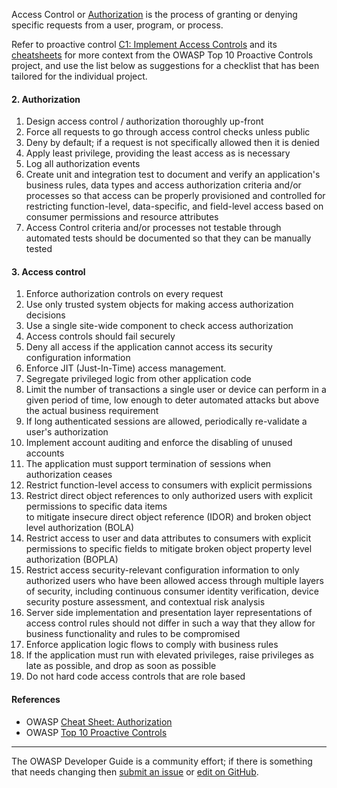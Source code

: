 Access Control or [Authorization][csauthz] is the process of granting or denying specific requests
from a user, program, or process.

Refer to proactive control [C1: Implement Access Controls][control1] and its [cheatsheets][csproactive-c7]
for more context from the OWASP Top 10 Proactive Controls project,
and use the list below as suggestions for a checklist that has been tailored for the individual project.

#### 2. Authorization

1. Design access control / authorization thoroughly up-front
2. Force all requests to go through access control checks unless public
3. Deny by default; if a request is not specifically allowed then it is denied
4. Apply least privilege, providing the least access as is necessary
6. Log all authorization events
7. Create unit and integration test to document and verify an application's business rules, data types and access
   authorization criteria and/or processes so that access can be properly provisioned and controlled for restricting
   function-level, data-specific, and field-level access based on consumer permissions and resource attributes
8. Access Control criteria and/or processes not testable through automated tests should be documented so that they
   can be manually tested

#### 3. Access control

1. Enforce authorization controls on every request
2. Use only trusted system objects for making access authorization decisions
3. Use a single site-wide component to check access authorization
4. Access controls should fail securely
5. Deny all access if the application cannot access its security configuration information
6. Enforce JIT (Just-In-Time) access management.
7. Segregate privileged logic from other application code
8. Limit the number of transactions a single user or device can perform in a given period of time,
    low enough to deter automated attacks but above the actual business requirement
9. If long authenticated sessions are allowed, periodically re-validate a user's authorization
10. Implement account auditing and enforce the disabling of unused accounts
11. The application must support termination of sessions when authorization ceases
12. Restrict function-level access to consumers with explicit permissions
13. Restrict direct object references to only authorized users with explicit permissions to specific data items  
    to mitigate insecure direct object reference (IDOR) and broken object level authorization (BOLA)
14. Restrict access to user and data attributes to consumers with explicit permissions to specific fields to mitigate broken
    object property level authorization (BOPLA)
15. Restrict access security-relevant configuration information to only authorized users who have been allowed access through
    multiple layers of security, including continuous consumer identity verification, device security posture assessment, and
    contextual risk analysis
16. Server side implementation and presentation layer representations of access control rules should not differ in such a way
    that they allow for business functionality and rules to be compromised
17. Enforce application logic flows to comply with business rules
18. If the application must run with elevated privileges, raise privileges as late as possible, and drop as soon as possible
19. Do not hard code access controls that are role based

#### References

* OWASP [Cheat Sheet: Authorization][csauthz]
* OWASP [Top 10 Proactive Controls][proactive10]

----

The OWASP Developer Guide is a community effort; if there is something that needs changing
then [submit an issue][issue060207] or [edit on GitHub][edit060207].

[csproactive-c7]: https://cheatsheetseries.owasp.org/IndexProactiveControls.html#c7-enforce-access-controls
[control1]: https://top10proactive.owasp.org/the-top-10/c1-accesscontrol/
[csauthz]: https://cheatsheetseries.owasp.org/cheatsheets/Authorization_Cheat_Sheet
[edit060207]: https://github.com/OWASP/DevGuide/blob/main/docs/en/04-design/02-web-app-checklist/07-access-controls.md
[issue060207]: https://github.com/OWASP/DevGuide/issues/new?labels=enhancement&template=request.md&title=Update:%2004-design/02-web-app-checklist/07-access-controls
[proactive10]: https://top10proactive.owasp.org/

